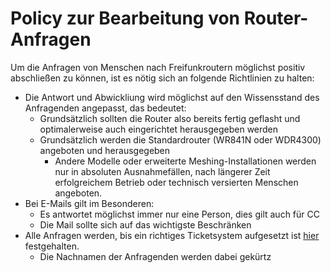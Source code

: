 # Policy zur Bearbeitung von Router-Anfragen
Um die Anfragen von Menschen nach Freifunkroutern möglichst positiv abschließen zu können, ist es nötig sich an folgende Richtlinien zu halten:
* Die Antwort und Abwickliung wird möglichst auf den Wissensstand des Anfragenden angepasst, das bedeutet:
  * Grundsätzlich sollten die Router also bereits fertig geflasht und optimalerweise auch eingerichtet herausgegeben werden
  * Grundsätzlich werden die Standardrouter (WR841N oder WDR4300) angeboten und herausgegeben
    * Andere Modelle oder erweiterte Meshing-Installationen werden nur in absoluten Ausnahmefällen, nach längerer Zeit erfolgreichem Betrieb oder technisch versierten Menschen angeboten.
* Bei E-Mails gilt im Besonderen:
  * Es antwortet möglichst immer nur eine Person, dies gilt auch für CC
  * Die Mail sollte sich auf das wichtigste Beschränken
* Alle Anfragen werden, bis ein richtiges Ticketsystem aufgesetzt ist [hier](http://wiki.bremen.freifunk.net/Routerboerse-Anfragen) festgehalten.
  * Die Nachnamen der Anfragenden werden dabei gekürtz